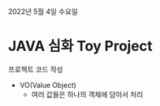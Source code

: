 2022년 5월 4일 수요일


# JAVA 심화 Toy Project


프로젝트 코드 작성



- VO(Value Object) 
    - 여러 값들은 하나의 객체에 담아서 처리
    